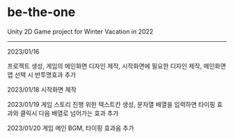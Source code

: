 # be-the-one
Unity 2D Game project for Winter Vacation in 2022

---------------------------------------------------------------------------------------------------------------------------------------

2023/01/16

프로젝트 생성, 게임의 메인화면 디자인 제작, 시작화면에 필요한 디자인 제작, 메인화면 앱 선택 시 반투명효과 추가

2023/01/18
시작화면 제작

2023/01/19
게임 스토리 진행 위한 텍스트칸 생성, 문자열 배열을 입력하면 타이핑 효과와 클릭시 다음 배열로 넘어가는 효과 추가

2023/01/20
게임 메인 BGM, 타이핑 효과음 추가
